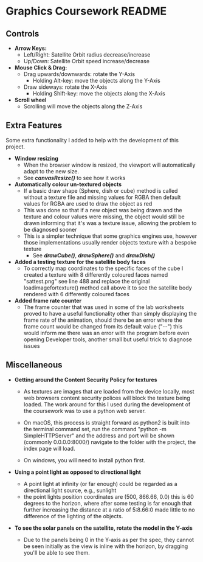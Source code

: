 # Graphics Coursework README

## Controls

* **Arrow Keys:**
  * Left/Right: Satellite Orbit radius decrease/increase
  * Up/Down:    Satellite Orbit speed increase/decrease
* **Mouse Click & Drag:**
  * Drag upwards/downwards: rotate the Y-Axis
    * Holding Alt-key: move the objects along the Y-Axis
  * Draw sideways: rotate the X-Axis
    * Holding Shift-key: move the objects along the X-Axis
* **Scroll wheel**
  * Scrolling will move the objects along the Z-Axis

## Extra Features

Some extra functionality I added to help with the development of this project.

* **Window resizing**
  * When the browser window is resized, the viewport will automatically adapt to the new size.
  * See _**canvasResize()**_ to see how it works
* **Automatically colour un-textured objects**
  * If a basic draw shape (Sphere, dish or cube) method is called without a texture file and missing values for RGBA then default values for RGBA are used to draw the object as red
  * This was done so that if a new object was being drawn and the texture and colour values were missing, the object would still be drawn informing that it's was a texture issue, allowing the problem to be diagnosed sooner
  * This is a simpler technique that some graphics engines use, however those implementations usually render objects texture with a bespoke texture
    * See _**drawCube()**_, _**drawSphere()**_ and _**drawDish()**_
* **Added a testing texture for the satellite body faces**
  * To correctly map coordinates to the specific faces of the cube I created a texture with 8 differently coloured faces named "sattest.png" see line 488 and replace the original loadimagefortexture() method call above it to see the satellite body rendered with 6 differently coloured faces
* **Added frame rate counter**
  * The frame counter that was used in some of the lab worksheets proved to have a useful functionality other than simply displaying the frame rate of the animation, should there be an error where the frame count would be changed from its default value ("--") this would inform me there was an error with the program before even opening Developer tools, another small but useful trick to diagnose issues

## Miscellaneous

* **Getting around the Content Security Policy for textures**
  * As textures are images that are loaded from the device locally, most web browsers content security polices will block the texture being loaded. The work around for this I used during the development of the coursework was to use a python web server.

  * On macOS, this process is straight forward as python2 is built into the terminal command set, run the command "python -m SimpleHTTPServer" and the address and port will be shown (commonly 0.0.0.0:8000/) navigate to the folder with the project, the index page will load.
  * On windows, you will need to install python first.

* **Using a point light as opposed to directional light**
  * A point light at infinity (or far enough) could be regarded as a directional light source, e.g., sunlight
  * the point lights position coordinates are (500, 866.66, 0.0) this is 60 degrees to the horizon, where after some testing is far enough that further increasing the distance at a ratio of 5:8.66:0 made little to no difference of the lighting of the objects.

* **To see the solar panels on the satellite, rotate the model in the Y-axis**
  * Due to the panels being 0 in the Y-axis as per the spec, they cannot be seen initially as the view is inline with the horizon, by dragging you'll be able to see them.
